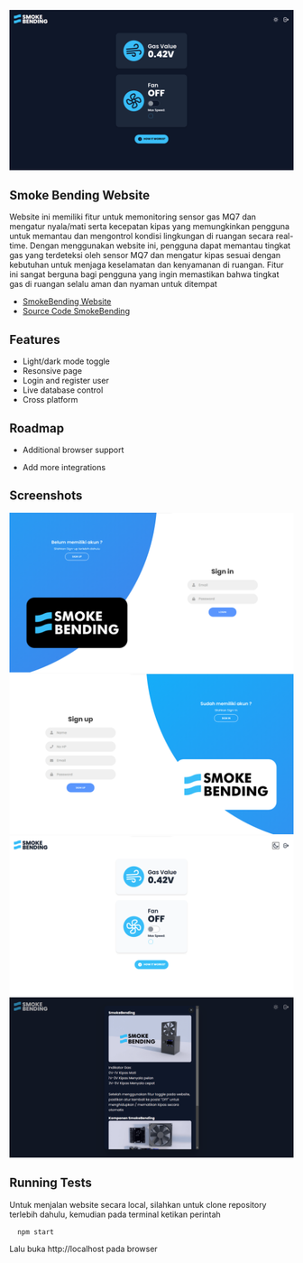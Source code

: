 
![Logo](https://github.com/Arcfoz/SmokeBending-Website/blob/main/Screenshot%20Website/darkmode.png?raw=true)


## Smoke Bending Website
Website ini memiliki fitur untuk memonitoring sensor gas MQ7 dan mengatur nyala/mati serta kecepatan kipas yang memungkinkan pengguna untuk memantau dan mengontrol kondisi lingkungan di ruangan secara real-time. Dengan menggunakan website ini, pengguna dapat memantau tingkat gas yang terdeteksi oleh sensor MQ7 dan mengatur kipas sesuai dengan kebutuhan untuk menjaga keselamatan dan kenyamanan di ruangan. Fitur ini sangat berguna bagi pengguna yang ingin memastikan bahwa tingkat gas di ruangan selalu aman dan nyaman untuk ditempat
 - [SmokeBending Website](https://smokebending.up.railway.app)
 - [Source Code SmokeBending](https://github.com/Arcfoz/SmokeBending)


## Features

- Light/dark mode toggle
- Resonsive page
- Login and register user
- Live database control
- Cross platform


## Roadmap

- Additional browser support

- Add more integrations


## Screenshots

![App Screenshot](https://github.com/Arcfoz/SmokeBending-Website/blob/main/Screenshot%20Website/login.png?raw=true)
![App Screenshot](https://github.com/Arcfoz/SmokeBending-Website/blob/main/Screenshot%20Website/register.png?raw=true)
![App Screenshot](https://github.com/Arcfoz/SmokeBending-Website/blob/main/Screenshot%20Website/lightmode.png?raw=true)
![App Screenshot](https://github.com/Arcfoz/SmokeBending-Website/blob/main/Screenshot%20Website/instruction.png?raw=true)



## Running Tests

Untuk menjalan website secara local, silahkan untuk clone repository terlebih dahulu, kemudian pada terminal ketikan perintah

```bash
  npm start
```
Lalu buka http://localhost pada browser
